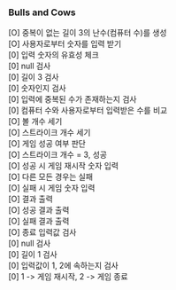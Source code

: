 ### Bulls and Cows

[O] 중복이 없는 길이 3의 난수(컴퓨터 수)를 생성 <br>
[O] 사용자로부터 숫자를 입력 받기 <br>
[0] 입력 숫자의 유효성 체크 <br>
    [0] null 검사 <br>
    [0] 길이 3 검사 <br>
    [0] 숫자인지 검사 <br>
    [0] 입력에 중복된 수가 존재하는지 검사 <br>
[0] 컴퓨터 수와 사용자로부터 입력받은 수를 비교 <br>
    [O] 볼 개수 세기 <br>
    [O] 스트라이크 개수 세기 <br>
[O]  게임 성공 여부 판단 <br>
    [O] 스트라이크 개수 = 3, 성공 <br>
    [O] 성공 시 게임 재시작 숫자 입력 <br>
    [O] 다른 모든 경우는 실패 <br>
    [O] 실패 시 게임 숫자 입력 <br>
[O] 결과 출력 <br>
    [O] 성공 결과 출력 <br>
    [O] 실패 결과 출력 <br>
[O] 종료 입력값 검사 <br>
    [0] null 검사 <br>
    [0] 길이 1 검사 <br>
    [0] 입력값이 1, 2에 속하는지 검사 <br>
    [0] 1 -> 게임 재시작, 2 -> 게임 종료

